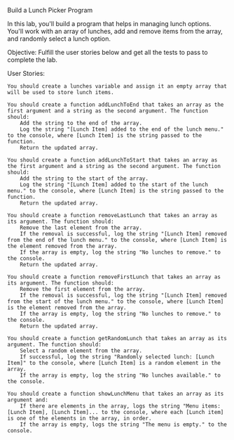 Build a Lunch Picker Program

In this lab, you'll build a program that helps in managing lunch options. You'll work with an array of lunches, add and remove items from the array, and randomly select a lunch option.

Objective: Fulfill the user stories below and get all the tests to pass to complete the lab.

User Stories:

    You should create a lunches variable and assign it an empty array that will be used to store lunch items.

    You should create a function addLunchToEnd that takes an array as the first argument and a string as the second argument. The function should:
        Add the string to the end of the array.
        Log the string "[Lunch Item] added to the end of the lunch menu." to the console, where [Lunch Item] is the string passed to the function.
        Return the updated array.

    You should create a function addLunchToStart that takes an array as the first argument and a string as the second argument. The function should:
        Add the string to the start of the array.
        Log the string "[Lunch Item] added to the start of the lunch menu." to the console, where [Lunch Item] is the string passed to the function.
        Return the updated array.

    You should create a function removeLastLunch that takes an array as its argument. The function should:
        Remove the last element from the array.
        If the removal is successful, log the string "[Lunch Item] removed from the end of the lunch menu." to the console, where [Lunch Item] is the element removed from the array.
        If the array is empty, log the string "No lunches to remove." to the console.
        Return the updated array.

    You should create a function removeFirstLunch that takes an array as its argument. The function should:
        Remove the first element from the array.
        If the removal is successful, log the string "[Lunch Item] removed from the start of the lunch menu." to the console, where [Lunch Item] is the element removed from the array.
        If the array is empty, log the string "No lunches to remove." to the console.
        Return the updated array.

    You should create a function getRandomLunch that takes an array as its argument. The function should:
        Select a random element from the array.
        If successful, log the string "Randomly selected lunch: [Lunch Item]" to the console, where [Lunch Item] is a random element in the array.
        If the array is empty, log the string "No lunches available." to the console.

    You should create a function showLunchMenu that takes an array as its argument and:
        If there are elements in the array, logs the string "Menu items: [Lunch Item], [Lunch Item]... to the console, where each [Lunch item] is one of the elements in the array, in order.
        If the array is empty, logs the string "The menu is empty." to the console.

